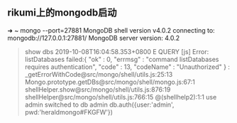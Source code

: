 ## rikumi上的mongodb启动



➜  ~ mongo --port=27881
MongoDB shell version v4.0.2
connecting to: mongodb://127.0.0.1:27881/
MongoDB server version: 4.0.2
> show dbs
> 2019-10-08T16:04:58.353+0800 E QUERY    [js] Error: listDatabases failed:{
>         "ok" : 0,
>         "errmsg" : "command listDatabases requires authentication",
>         "code" : 13,
>         "codeName" : "Unauthorized"
> } :
> _getErrorWithCode@src/mongo/shell/utils.js:25:13
> Mongo.prototype.getDBs@src/mongo/shell/mongo.js:67:1
> shellHelper.show@src/mongo/shell/utils.js:876:19
> shellHelper@src/mongo/shell/utils.js:766:15
> @(shellhelp2):1:1
> use admin
> switched to db admin
> db.auth({user:'admin', pwd:'heraldmongo#FKGFW'})
